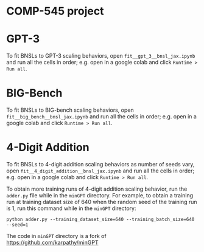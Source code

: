 
# COMP-545 project

# GPT-3

To fit BNSLs to GPT-3 scaling behaviors, open `fit__gpt_3__bnsl_jax.ipynb` and run all the cells in order; e.g. open in a google colab and click `Runtime > Run all`.

# BIG-Bench

To fit BNSLs to BIG-bench scaling behaviors, open `fit__big_bench__bnsl_jax.ipynb` and run all the cells in order; e.g. open in a google colab and click `Runtime > Run all`.

# 4-Digit Addition

To fit BNSLs to 4-digit addition scaling behaviors as number of seeds vary, open `fit__4_digit_addition__bnsl_jax.ipynb` and run all the cells in order; e.g. open in a google colab and click `Runtime > Run all`.

To obtain more training runs of 4-digit addition scaling behavior, run the `adder.py` file while in the `minGPT` directory. For example, to obtain a training run at training dataset size of 640 when the random seed of the training run is 1, run this command while in the `minGPT` directory:

`python adder.py --training_dataset_size=640 --training_batch_size=640 --seed=1`

The code in `minGPT` directory is a fork of https://github.com/karpathy/minGPT
